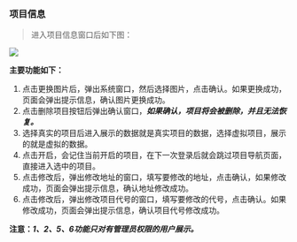 ### **项目信息**

> 进入项目信息窗口后如下图：

![](http://ww1.sinaimg.cn/large/006CEVoWgy1fgqi1ypbzwj30if0920vd.jpg)

**主要功能如下：**

1. 点击更换图片后，弹出系统窗口，然后选择图片，点击确认。如果更换成功，页面会弹出提示信息，确认图片更换成功。
2. 点击删除项目按钮后弹出确认窗口，_**如果确认，项目将会被删除，并且无法恢复。**_
3. 选择真实的项目后进入展示的数据就是真实项目的数据，选择虚拟项目，展示的就是虚拟的数据。
4. 点击开启，会记住当前开启的项目，在下一次登录后就会跳过项目导航页面，直接进入选中的项目。
5. 点击修改后，弹出修改地址的窗口，填写要修改的地址，点击确认，如果修改成功，页面会弹出提示信息，确认地址修改成功。
6. 点击修改后，弹出修改项目代号的窗口，填写要修改的代号，点击确认。如果修改成功，页面会弹出提示信息，确认项目代号修改成功。

**注意：**_**1、2、5、6功能只对有管理员权限的用户展示。**_

